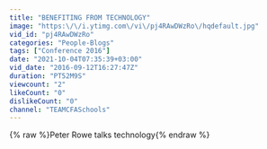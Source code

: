```yaml
---
title: "BENEFITING FROM TECHNOLOGY"
image: "https:\/\/i.ytimg.com\/vi\/pj4RAwDWzRo\/hqdefault.jpg"
vid_id: "pj4RAwDWzRo"
categories: "People-Blogs"
tags: ["Conference 2016"]
date: "2021-10-04T07:35:39+03:00"
vid_date: "2016-09-12T16:27:47Z"
duration: "PT52M9S"
viewcount: "2"
likeCount: "0"
dislikeCount: "0"
channel: "TEAMCFASchools"
---
```

{% raw %}Peter Rowe talks technology{% endraw %}

